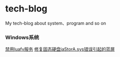 # tech-blog
My tech-blog about system、program and so on

### Windows系统

  [禁用luafv服务](https://github.com/FlamingoTsui/tech-blog/issues/1)
  [修复固态硬盘iaStorA.sys错误引起的蓝屏](https://github.com/FlamingoTsui/tech-blog/issues/2)

